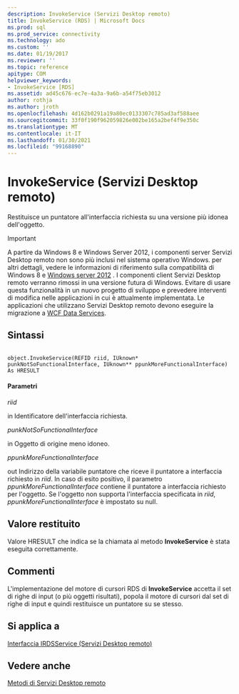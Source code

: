 ```yaml
---
description: InvokeService (Servizi Desktop remoto)
title: InvokeService (RDS) | Microsoft Docs
ms.prod: sql
ms.prod_service: connectivity
ms.technology: ado
ms.custom: ''
ms.date: 01/19/2017
ms.reviewer: ''
ms.topic: reference
apitype: COM
helpviewer_keywords:
- InvokeService [RDS]
ms.assetid: ad45c676-ec7e-4a3a-9a6b-a54f75eb3012
author: rothja
ms.author: jroth
ms.openlocfilehash: 4d162b0291a19a80ec0133307c785ad3af588aee
ms.sourcegitcommit: 33f0f190f962059826e002be165a2bef4f9e350c
ms.translationtype: MT
ms.contentlocale: it-IT
ms.lasthandoff: 01/30/2021
ms.locfileid: "99168890"
---
```

# <a name="invokeservice-rds"></a>InvokeService (Servizi Desktop remoto)
Restituisce un puntatore all'interfaccia richiesta su una versione più idonea dell'oggetto.  
  
> [!IMPORTANT]
>  A partire da Windows 8 e Windows Server 2012, i componenti server Servizi Desktop remoto non sono più inclusi nel sistema operativo Windows. per altri dettagli, vedere le informazioni di riferimento sulla compatibilità di Windows 8 e [Windows server 2012](https://www.microsoft.com/download/details.aspx?id=27416) . I componenti client Servizi Desktop remoto verranno rimossi in una versione futura di Windows. Evitare di usare questa funzionalità in un nuovo progetto di sviluppo e prevedere interventi di modifica nelle applicazioni in cui è attualmente implementata. Le applicazioni che utilizzano Servizi Desktop remoto devono eseguire la migrazione a  [WCF Data Services](/dotnet/framework/wcf/).  
  
## <a name="syntax"></a>Sintassi  
  
```  
  
object.InvokeService(REFID riid, IUknown* punkNotSoFunctionalInterface, IUknown** ppunkMoreFunctionalInterface) As HRESULT  
```  
  
#### <a name="parameters"></a>Parametri  
 *riid*  
  
 in Identificatore dell'interfaccia richiesta.  
  
 *punkNotSoFunctionalInterface*  
  
 in Oggetto di origine meno idoneo.  
  
 *ppunkMoreFunctionalInterface*  
  
 out Indirizzo della variabile puntatore che riceve il puntatore a interfaccia richiesto in *riid*. In caso di esito positivo, il parametro *ppunkMoreFunctionalInterface* contiene il puntatore a interfaccia richiesto per l'oggetto. Se l'oggetto non supporta l'interfaccia specificata in *riid*, *ppunkMoreFunctionalInterface* è impostato su null.  
  
## <a name="return-value"></a>Valore restituito  
 Valore HRESULT che indica se la chiamata al metodo **InvokeService** è stata eseguita correttamente.  
  
## <a name="remarks"></a>Commenti  
 L'implementazione del motore di cursori RDS di **InvokeService** accetta il set di righe di input (o più oggetti risultati), popola il motore di cursori dal set di righe di input e quindi restituisce un puntatore su se stesso.  
  
## <a name="applies-to"></a>Si applica a  
 [Interfaccia IRDSService (Servizi Desktop remoto)](./irdsservice-interface-rds.md)  
  
## <a name="see-also"></a>Vedere anche  
 [Metodi di Servizi Desktop remoto](./rds-methods.md)